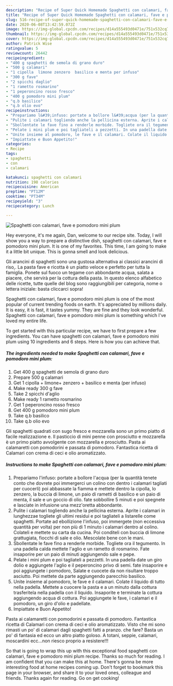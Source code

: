 ```yaml
---
description: "Recipe of Super Quick Homemade Spaghetti con calamari, fave e pomodoro mini plum"
title: "Recipe of Super Quick Homemade Spaghetti con calamari, fave e pomodoro mini plum"
slug: 516-recipe-of-super-quick-homemade-spaghetti-con-calamari-fave-e-pomodoro-mini-plum
date: 2020-06-08T13:42:59.072Z
image: https://img-global.cpcdn.com/recipes/d14a555493d0471e/751x532cq70/spaghetti-con-calamari-fave-e-pomodoro-mini-plum-recipe-main-photo.jpg
thumbnail: https://img-global.cpcdn.com/recipes/d14a555493d0471e/751x532cq70/spaghetti-con-calamari-fave-e-pomodoro-mini-plum-recipe-main-photo.jpg
cover: https://img-global.cpcdn.com/recipes/d14a555493d0471e/751x532cq70/spaghetti-con-calamari-fave-e-pomodoro-mini-plum-recipe-main-photo.jpg
author: Patrick Wise
ratingvalue: 5
reviewcount: 26442
recipeingredient:
- "400 g spaghetti de semola di grano duro"
- "500 g calamari"
- "1 cipolla  limone zenzero  basilico e menta per infuso"
- "300 g fave"
- "2 spicchi daglio"
- "1 rametto rosmarino"
- "1 peperoncino rosso fresco"
- "400 g pomodoro mini plum"
- "q.b basilico"
- "q.b olio evo"
recipeinstructions:
- "Prepariamo l&#39;infuso: portate a bollore l&#39;acqua (per la quantità tenete conto che dovrete poi immergerci un colino con dentro i calamari tagliati per cuocerli) poi abbassate la fiamma e mettete dentro la cipolla, lo zenzero, la buccia di limone, un paio di rametti di basilico e un paio di menta, il sale e un goccio di olio. fate sobbollire 5 minuti e poi spegnete e lasciate in infusione una mezz&#39;oretta abbondante."
- "Pulite i calamari togliendo anche la pellicina esterna. Aprite i calamari in lunghezzae togliete gli ultimi residui e poi tagliateli a listarelle come spaghetti. Portate ad ebollizione l&#39;infuso, poi immergete (non eccessiva quantità per volta) per non più di 1 minuto i calamari dentro al colino. Colateli e mettete su carta da cucina. Poi conditeli con buccia di limone grattugiata, fiocchi di sale e olio. Mescolate bene con le mani."
- "Sbollentate le fave fino a renderle morbide. Togliete ora il tegumento. In una padella calda mettete l&#39;aglio e un rametto di rosmarino. Fate insaporire per un paio di minuti aggiungendo sale e pepe."
- "Pelate i mini plum e poi tagliateli a pezzetti. In una padella date un giro dolio e aggiungete l&#39;aglio e il peperoncino privo di semi. fate insaporire e poi aggiungete i pomodoro, Salate e cuocete da non risultare troppo asciutto. Poi mettete da parte aggiungendo parecchio basilico."
- "Unite insieme al pomodoro, le fave e il calamari. Colate il liquido di tutto nella padella. Mettete a cuocere la pasta e a un minuto dalla cottura trasferitela nella padella con il liquido. Insaporite e terminate la cottura aggiungendo acqua di cottura. Poi aggiungete le fave, i calamari e il pomodoro, un giro d&#39;olio e padellate."
- "Impiattate e Buon Appetito!"
categories:
- Recipe
tags:
- spaghetti
- con
- calamari

katakunci: spaghetti con calamari 
nutrition: 198 calories
recipecuisine: American
preptime: "PT12M"
cooktime: "PT34M"
recipeyield: "3"
recipecategory: Lunch

---
```



![Spaghetti con calamari, fave e pomodoro mini plum](https://img-global.cpcdn.com/recipes/d14a555493d0471e/751x532cq70/spaghetti-con-calamari-fave-e-pomodoro-mini-plum-recipe-main-photo.jpg)

Hey everyone, it's me again, Dan, welcome to our recipe site. Today, I will show you a way to prepare a distinctive dish, spaghetti con calamari, fave e pomodoro mini plum. It is one of my favorites. This time, I am going to make it a little bit unique. This is gonna smell and look delicious.

Gli arancini di spaghetti sono una gustosa alternativa ai classici arancini di riso,. La pasta fave e ricotta è un piatto veloce e perfetto per tutta la famiglia. Ponete sul fuoco un tegame con abbondante acqua, salata a piacere, che servirà per la cottura della pasta. In questo elenco alfabetico delle ricette, tutte quelle del blog sono raggiungibili per categoria, nome o lettera iniziale: basta cliccarci sopra!

Spaghetti con calamari, fave e pomodoro mini plum is one of the most popular of current trending foods on earth. It's appreciated by millions daily. It is easy, it is fast, it tastes yummy. They are fine and they look wonderful. Spaghetti con calamari, fave e pomodoro mini plum is something which I've loved my entire life.


To get started with this particular recipe, we have to first prepare a few ingredients. You can have spaghetti con calamari, fave e pomodoro mini plum using 10 ingredients and 6 steps. Here is how you can achieve that.

<!--inarticleads1-->

##### The ingredients needed to make Spaghetti con calamari, fave e pomodoro mini plum:

1. Get 400 g spaghetti de semola di grano duro
1. Prepare 500 g calamari
1. Get 1 cipolla + limone+ zenzero + basilico e menta (per infuso)
1. Make ready 300 g fave
1. Take 2 spicchi d&#39;aglio
1. Make ready 1 rametto rosmarino
1. Get 1 peperoncino rosso fresco
1. Get 400 g pomodoro mini plum
1. Take q.b basilico
1. Take q.b olio evo


Gli spaghetti quadrati con sugo fresco e mozzarella sono un primo piatto di facile realizzazione e. Il pasticcio di mini penne con prosciutto e mozzarella è un primo piatto avvolgente con mozzarella e prosciutto. Pasta ai calamaretti con pomodorini e passata di pomodoro. Fantastica ricetta di Calamari con crema di ceci e olio aromatizzato. 

<!--inarticleads2-->

##### Instructions to make Spaghetti con calamari, fave e pomodoro mini plum:

1. Prepariamo l&#39;infuso: portate a bollore l&#39;acqua (per la quantità tenete conto che dovrete poi immergerci un colino con dentro i calamari tagliati per cuocerli) poi abbassate la fiamma e mettete dentro la cipolla, lo zenzero, la buccia di limone, un paio di rametti di basilico e un paio di menta, il sale e un goccio di olio. fate sobbollire 5 minuti e poi spegnete e lasciate in infusione una mezz&#39;oretta abbondante.
1. Pulite i calamari togliendo anche la pellicina esterna. Aprite i calamari in lunghezzae togliete gli ultimi residui e poi tagliateli a listarelle come spaghetti. Portate ad ebollizione l&#39;infuso, poi immergete (non eccessiva quantità per volta) per non più di 1 minuto i calamari dentro al colino. Colateli e mettete su carta da cucina. Poi conditeli con buccia di limone grattugiata, fiocchi di sale e olio. Mescolate bene con le mani.
1. Sbollentate le fave fino a renderle morbide. Togliete ora il tegumento. In una padella calda mettete l&#39;aglio e un rametto di rosmarino. Fate insaporire per un paio di minuti aggiungendo sale e pepe.
1. Pelate i mini plum e poi tagliateli a pezzetti. In una padella date un giro dolio e aggiungete l&#39;aglio e il peperoncino privo di semi. fate insaporire e poi aggiungete i pomodoro, Salate e cuocete da non risultare troppo asciutto. Poi mettete da parte aggiungendo parecchio basilico.
1. Unite insieme al pomodoro, le fave e il calamari. Colate il liquido di tutto nella padella. Mettete a cuocere la pasta e a un minuto dalla cottura trasferitela nella padella con il liquido. Insaporite e terminate la cottura aggiungendo acqua di cottura. Poi aggiungete le fave, i calamari e il pomodoro, un giro d&#39;olio e padellate.
1. Impiattate e Buon Appetito!


Pasta ai calamaretti con pomodorini e passata di pomodoro. Fantastica ricetta di Calamari con crema di ceci e olio aromatizzato. Visto che mi sono rimasti un po&#39; di calamari dagli spaghetti fatti a pranzo. che fare? Basta un po&#39; di fantasia ed ecco un altro piatto goloso. A totani, seppie, calamari, moscardini ecc…non riesco proprio a resistere!!! 

So that is going to wrap this up with this exceptional food spaghetti con calamari, fave e pomodoro mini plum recipe. Thanks so much for reading. I am confident that you can make this at home. There's gonna be more interesting food at home recipes coming up. Don't forget to bookmark this page in your browser, and share it to your loved ones, colleague and friends. Thanks again for reading. Go on get cooking!
